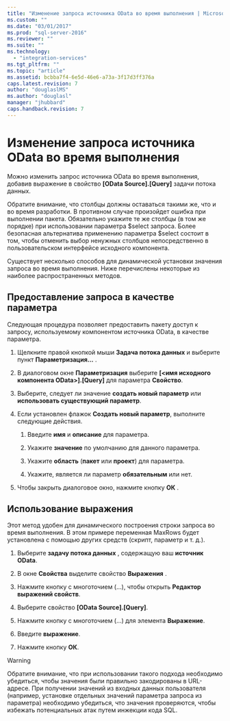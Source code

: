 ```yaml
---
title: "Изменение запроса источника OData во время выполнения | Microsoft Docs"
ms.custom: ""
ms.date: "03/01/2017"
ms.prod: "sql-server-2016"
ms.reviewer: ""
ms.suite: ""
ms.technology: 
  - "integration-services"
ms.tgt_pltfrm: ""
ms.topic: "article"
ms.assetid: bcbba7f4-6e5d-46e6-a73a-3f17d3ff376a
caps.latest.revision: 7
author: "douglaslMS"
ms.author: "douglasl"
manager: "jhubbard"
caps.handback.revision: 7
---
```

# Изменение запроса источника OData во время выполнения
  Можно изменить запрос источника OData во время выполнения, добавив выражение в свойство **[OData Source].[Query]** задачи потока данных.  
  
 Обратите внимание, что столбцы должны оставаться такими же, что и во время разработки. В противном случае произойдет ошибка при выполнении пакета. Обязательно укажите те же столбцы (в том же порядке) при использовании параметра $select запроса. Более безопасная альтернатива применению параметра $select состоит в том, чтобы отменить выбор ненужных столбцов непосредственно в пользовательском интерфейсе исходного компонента.  
  
 Существует несколько способов для динамической установки значения запроса во время выполнения. Ниже перечислены некоторые из наиболее распространенных методов.  
  
## Предоставление запроса в качестве параметра  
 Следующая процедура позволяет предоставить пакету доступ к запросу, используемому компонентом источника OData, в качестве параметра.  
  
1.  Щелкните правой кнопкой мыши **Задача потока данных** и выберите пункт **Параметризация…** .  
  
2.  В диалоговом окне **Параметризация** выберите **[\<имя исходного компонента OData>].[Query]** для параметра **Свойство**.  
  
3.  Выберите, следует ли значение **создать новый параметр** или **использовать существующий параметр**.  
  
4.  Если установлен флажок **Создать новый параметр**, выполните следующие действия.  
  
    1.  Введите **имя** и **описание** для параметра.  
  
    2.  Укажите **значение** по умолчанию для данного параметра.  
  
    3.  Укажите **область** (**пакет** или **проект**) для параметра.  
  
    4.  Укажите, является ли параметр **обязательным** или нет.  
  
5.  Чтобы закрыть диалоговое окно, нажмите кнопку **ОК** .  
  
## Использование выражения  
 Этот метод удобен для динамического построения строки запроса во время выполнения. В этом примере переменная MaxRows будет установлена с помощью других средств (скрипт, параметр и т. д.).  
  
1.  Выберите **задачу потока данных** , содержащую ваш **источник OData**.  
  
2.  В окне **Свойства** выделите свойство **Выражения** .  
  
3.  Нажмите кнопку с многоточием (...), чтобы открыть **Редактор выражений свойств**.  
  
4.  Выберите свойство **[OData Source].[Query]**.  
  
5.  Нажмите кнопку с многоточием (...) для элемента **Выражение**.  
  
6.  Введите **выражение**.  
  
7.  Нажмите кнопку **ОК**.  
  
> [!WARNING]  
>  Обратите внимание, что при использовании такого подхода необходимо убедиться, чтобы значения были правильно закодированы в URL-адресе. При получении значений из входных данных пользователя (например, установке отдельных значений параметра запроса из параметра) необходимо убедиться, что значения проверяются, чтобы избежать потенциальных атак путем инжекции кода SQL.  
  
  